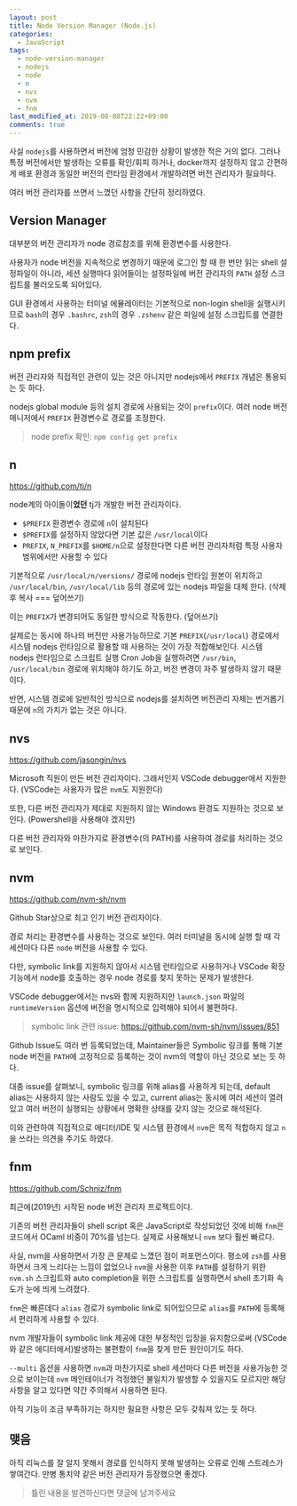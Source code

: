 ```yaml
---
layout: post
title: Node Version Manager (Node.js)
categories:
  - JavaScript
tags:
  - node-version-manager
  - nodejs
  - node
  - n
  - nvs
  - nvm
  - fnm
last_modified_at: 2019-08-08T22:22+09:00
comments: true
---
```


사실 `nodejs`를 사용하면서 버전에 엄청 민감한 상황이 발생한 적은 거의 없다.
그러나 특정 버전에서만 발생하는 오류를 확인/회피 하거나, docker까지 설정하지 않고 간편하게 배포 환경과 동일한 버전의 런타임 환경에서 개발하려면 버전 관리자가 필요하다.

여러 버전 관리자를 쓰면서 느꼈던 사항을 간단히 정리하였다.

## Version Manager

대부분의 버전 관리자가 node 경로참조를 위해 환경변수를 사용한다.

사용자가 node 버전을 지속적으로 변경하기 때문에 로그인 할 때 한 번만 읽는 shell 설정파일이 아니라,
세션 실행마다 읽어들이는 설정파일에 버전 관리자의 `PATH` 설정 스크립트를 불러오도록 되어있다.

GUI 환경에서 사용하는 터미널 에뮬레이터는 기본적으로 non-login shell을 실행시키므로
`bash`의 경우 `.bashrc`, `zsh`의 경우 `.zshenv` 같은 파일에 설정 스크립트를 연결한다.

## npm prefix

버전 관리자와 직접적인 관련이 있는 것은 아니지만 nodejs에서 `PREFIX` 개념은 통용되는 듯 하다.

nodejs global module 등의 설치 경로에 사용되는 것이 `prefix`이다.
여러 node 버전 매니저에서 `PREFIX` 환경변수로 경로를 조정한다.

> node prefix 확인: `npm config get prefix`

## n

<https://github.com/tj/n>

node계의 아이돌이**었던** tj가 개발한 버전 관리자이다.

- `$PREFIX` 환경변수 경로에 `n`이 설치된다
- `$PREFIX`를 설정하지 않았다면 기본 값은 `/usr/local`이다
- `PREFIX`, `N_PREFIX`를 `$HOME/n`으로 설정한다면 다른 버전 관리자처럼 특정 사용자 범위에서만 사용할 수 있다

기본적으로 `/usr/local/n/versions/` 경로에 nodejs 런타임 원본이 위치하고
`/usr/local/bin`, `/usr/local/lib` 등의 경로에 있는 nodejs 파일을 대체 한다. (삭제 후 복사 === 덮어쓰기)

이는 `PREFIX`가 변경되어도 동일한 방식으로 작동한다. (덮어쓰기)

실제로는 동시에 하나의 버전만 사용가능하므로 기본 `PREFIX`(`/usr/local`) 경로에서 시스템 nodejs 런타임으로 활용할 때 사용하는 것이 가장 적합해보인다.
시스템 nodejs 런타임으로 스크립트 실행 Cron Job을 실행하려면 `/usr/bin`, `/usr/local/bin` 경로에 위치해야 하기도 하고, 버전 변경이 자주 발생하지 않기 때문이다.

반면, 시스템 경로에 일반적인 방식으로 nodejs를 설치하면 버전관리 자체는 번거롭기 때문에 `n`의 가치가 없는 것은 아니다.

## nvs

<https://github.com/jasongin/nvs>

Microsoft 직원이 만든 버전 관리자이다.
그래서인지 VSCode debugger에서 지원한다. (VSCode는 사용자가 많은 `nvm`도 지원한다)

또한, 다른 버전 관리자가 제대로 지원하지 않는 Windows 환경도 지원하는 것으로 보인다. (Powershell을 사용해야 겠지만)

다른 버전 관리자와 마찬가지로 환경변수(의 PATH)를 사용하여 경로를 처리하는 것으로 보인다.

## nvm

<https://github.com/nvm-sh/nvm>

Github Star상으로 최고 인기 버전 관리자이다.

경로 처리는 환경변수를 사용하는 것으로 보인다.
여러 터미널을 동시에 실행 할 때 각 세션마다 다른 `node` 버전을 사용할 수 있다.

다만, symbolic link를 지원하지 않아서 시스템 런타임으로 사용하거나 VSCode 확장기능에서 node를 호출하는 경우 node 경로를 찾지 못하는 문제가 발생한다.

VSCode debugger에서는 nvs와 함께 지원하지만 `launch.json` 파일의 `runtimeVersion` 옵션에 버전을 명시적으로 입력해야 되어서 불편하다.

> symbolic link 관련 issue: <https://github.com/nvm-sh/nvm/issues/851>

Github Issue도 여러 번 등록되었는데, Maintainer들은 Symbolic 링크를 통해 기본 node 버전을 `PATH`에 고정적으로 등록하는 것이 nvm의 역할이 아닌 것으로 보는 듯 하다.

대충 issue를 살펴보니, symbolic 링크를 위해 alias를 사용하게 되는데, default alias는 사용하지 않는 사람도 있을 수 있고, current alias는 동시에 여러 세션이 열려있고 여러 버전이 실행되는 상황에서 명확한 상태를 갖지 않는 것으로 해석된다.

이와 관련하여 직접적으로 에디터/IDE 및 시스템 환경에서 `nvm`은 목적 적합하지 않고 `n`을 쓰라는 의견을 주기도 하였다.

## fnm

<https://github.com/Schniz/fnm>

최근에(2019년) 시작된 node 버전 관리자 프로젝트이다.

기존의 버전 관리자들이 shell script 혹은 JavaScript로 작성되었던 것에 비해 `fnm`은 코드에서 OCaml 비중이 70%를 넘는다.
실제로 사용해보니 `nvm` 보다 훨씬 빠르다.

사실, nvm을 사용하면서 가장 큰 문제로 느꼈던 점이 퍼포먼스이다.
평소에 `zsh`를 사용하면서 크게 느리다는 느낌이 없었으나 `nvm`을 사용한 이후 `PATH`를 설정하기 위한 `nvm.sh` 스크립트와 auto completion을 위한 스크립트를 실행하면서 shell 초기화 속도가 눈에 띄게 느려졌다.

`fnm`은 빠른데다 `alias` 경로가 symbolic link로 되어있으므로 `alias`를 `PATH`에 등록해서 편리하게 사용할 수 있다.

nvm 개발자들이 symbolic link 제공에 대한 부정적인 입장을 유지함으로써 (VSCode와 같은 에디터에서)발생하는 불편함이 `fnm`을 찾게 만든 원인이기도 하다.

`--multi` 옵션을 사용하면 `nvm`과 마찬가지로 shell 세션마다 다른 버전을 사용가능한 것으로 보이는데 `nvm` 메인테이너가 걱정했던 불일치가 발생할 수 있을지도 모르지만 해당 사항을 알고 있다면 약간 주의해서 사용하면 된다.

아직 기능이 조금 부족하기는 하지만 필요한 사항은 모두 갖춰져 있는 듯 하다.

## 맺음

아직 리눅스를 잘 알지 못해서 경로를 인식하지 못해 발생하는 오류로 인해 스트레스가 쌓여간다.
만병 통치약 같은 버전 관리자가 등장했으면 좋겠다.

> 틀린 내용을 발견하신다면 댓글에 남겨주세요
